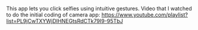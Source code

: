 This app lets you click selfies using intuitive gestures.
Video that I watched to do the initial coding of camera app: https://www.youtube.com/playlist?list=PL9jCwTXYWjDIHNEGtsRdCTk79I9-95TbJ 
